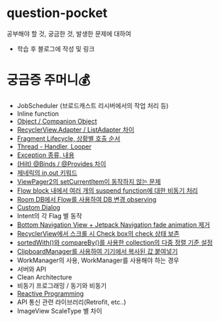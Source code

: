 # question-pocket                   
공부해야 할 것, 궁금한 것, 발생한 문제에 대하여                    
* 학습 후 블로그에 작성 및 링크               
                                
# 궁금증 주머니💰                               
* JobScheduler (브로드캐스트 리시버에서의 작업 처리 등)                        
* Inline function                         
* [Object / Companion Object](https://hungseong.tistory.com/28)                                                                   
* [RecyclerView.Adapter / ListAdapter 차이](https://hungseong.tistory.com/24)                                                                               
* [Fragment Lifecycle, 상황별 호출 순서](https://hungseong.tistory.com/25?category=518367)                      
* [Thread - Handler, Looper](https://hungseong.tistory.com/26)                      
* [Exception 종류, 내용](https://hungseong.tistory.com/27)                    
* [(Hilt) @Binds / @Provides 차이](https://hungseong.tistory.com/29)                    
* [제네릭의 in,out 키워드](https://hungseong.tistory.com/30)                                  
* [ViewPager2의 setCurrentItem이 동작하지 않는 문제](https://hungseong.tistory.com/31)                      
* [Flow block 내에서 여러 개의 suspend function에 대한 비동기 처리](https://hungseong.tistory.com/32)                              
* [Room DB에서 Flow를 사용하여 DB 변경 observing](https://hungseong.tistory.com/33)                           
* [Custom Dialog](https://hungseong.tistory.com/34)                 
* Intent의 각 Flag 별 동작               
* [Bottom Navigation View + Jetpack Navigation fade animation 제거](https://hungseong.tistory.com/35)                       
* [RecyclerView에서 스크롤 시 Check box의 check 상태 보존](https://hungseong.tistory.com/36)                     
* [sortedWith()와 compareBy()를 사용한 collection의 다중 정렬 기준 설정](https://hungseong.tistory.com/37)                    
* [ClipboardManager를 사용하여 기기에서 복사된 값 붙여넣기](https://hungseong.tistory.com/38)                  
* WorkManager의 사용, WorkManager를 사용해야 하는 경우                    
* 서버와 API                 
* Clean Architecture                                                                                
* 비동기 프로그래밍 / 동기와 비동기                             
* [Reactive Programming](https://hungseong.tistory.com/category/Dev%20Book/Reactive%20Programming%20in%20Kotlin)                                              
* API 통신 관련 라이브러리(Retrofit, etc..)                      
* ImageView ScaleType 별 차이                       
